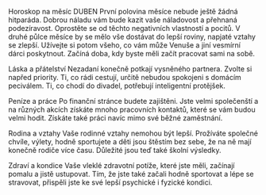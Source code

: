 ﻿Horoskop na měsíc DUBEN
První polovina měsíce nebude ještě žádná hitparáda. Dobrou náladu vám bude kazit vaše náladovost a přehnaná podezíravost. Oprostěte se od těchto negativních vlastností a pocitů. V druhé půlce měsíce by se mělo vše dostávat do lepší roviny, napjaté vztahy se zlepší. Užívejte si potom všeho, co vám může Venuše a jiní vesmírní dárci poskytnout. Začíná doba, kdy byste měli začít pracovat sami na sobě.

Láska a přátelství
Nezadaní konečně potkají vysněného partnera. Zvolte si napřed priority. Ti, co rádi cestují, určitě nebudou spokojeni s domácím peciválem. Ti, co chodí do divadel, potřebují inteligentní protějšek.

Peníze a práce
Po finanční stránce budete zajištěni. Jste velmi společenští a na různých akcích získáte mnoho pracovních kontaktů, které se vám budou velmi hodit. Získáte také práci navíc mimo své běžné zaměstnání.

Rodina a vztahy
Vaše rodinné vztahy nemohou být lepší. Prožíváte společné chvíle, výlety, hodně sportujete a děti jsou štěstím bez sebe, že na ně mají konečně rodiče více času. Důležité jsou teď také školní výsledky.

Zdraví a kondice
Vaše vleklé zdravotní potíže, které jste měli, začínají pomalu a jistě ustupovat. Tím, že jste také začali hodně sportovat a lépe se stravovat, přispěli jste ke své lepší psychické i fyzické kondici.